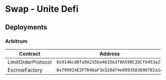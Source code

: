 # Swap - Unite Defi 

## Deployments

### Arbitrum

| Contract | Address |
|----------|----------|
| LimitOrderProtocol | `0x9146cd8fa9A235ba4635A3f8A598C2bCfd453a27` |
| EscrowFactory| `0x799924E2F7D46aF3e328d74e0993583698782a1e`|